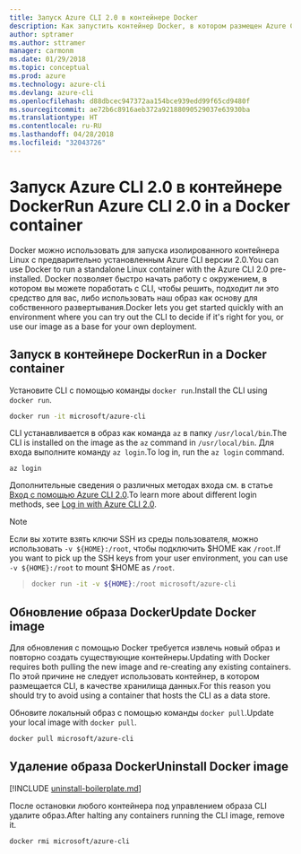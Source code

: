 ```yaml
---
title: Запуск Azure CLI 2.0 в контейнере Docker
description: Как запустить контейнер Docker, в котором размещен Azure CLI 2.0
author: sptramer
ms.author: sttramer
manager: carmonm
ms.date: 01/29/2018
ms.topic: conceptual
ms.prod: azure
ms.technology: azure-cli
ms.devlang: azure-cli
ms.openlocfilehash: d88dbcec947372aa154bce939edd99f65cd9480f
ms.sourcegitcommit: ae72b6c8916aeb372a92188090529037e63930ba
ms.translationtype: HT
ms.contentlocale: ru-RU
ms.lasthandoff: 04/28/2018
ms.locfileid: "32043726"
---
```

# <a name="run-azure-cli-20-in-a-docker-container"></a><span data-ttu-id="636f2-103">Запуск Azure CLI 2.0 в контейнере Docker</span><span class="sxs-lookup"><span data-stu-id="636f2-103">Run Azure CLI 2.0 in a Docker container</span></span>

<span data-ttu-id="636f2-104">Docker можно использовать для запуска изолированного контейнера Linux с предварительно установленным Azure CLI версии 2.0.</span><span class="sxs-lookup"><span data-stu-id="636f2-104">You can use Docker to run a standalone Linux container with the Azure CLI 2.0 pre-installed.</span></span> <span data-ttu-id="636f2-105">Docker позволяет быстро начать работу с окружением, в котором вы можете поработать с CLI, чтобы решить, подходит ли это средство для вас, либо использовать наш образ как основу для собственного развертывания.</span><span class="sxs-lookup"><span data-stu-id="636f2-105">Docker lets you get started quickly with an environment where you can try out the CLI to decide if it's right for you, or use our image as a base for your own deployment.</span></span>

## <a name="run-in-a-docker-container"></a><span data-ttu-id="636f2-106">Запуск в контейнере Docker</span><span class="sxs-lookup"><span data-stu-id="636f2-106">Run in a Docker container</span></span>

<span data-ttu-id="636f2-107">Установите CLI с помощью команды `docker run`.</span><span class="sxs-lookup"><span data-stu-id="636f2-107">Install the CLI using `docker run`.</span></span>

   ```bash
   docker run -it microsoft/azure-cli
   ```

<span data-ttu-id="636f2-108">CLI устанавливается в образ как команда `az` в папку `/usr/local/bin`.</span><span class="sxs-lookup"><span data-stu-id="636f2-108">The CLI is installed on the image as the `az` command in `/usr/local/bin`.</span></span> <span data-ttu-id="636f2-109">Для входа выполните команду `az login`.</span><span class="sxs-lookup"><span data-stu-id="636f2-109">To log in, run the `az login` command.</span></span>

```azurecli
az login
```

<span data-ttu-id="636f2-110">Дополнительные сведения о различных методах входа см. в статье [Вход с помощью Azure CLI 2.0](authenticate-azure-cli.md).</span><span class="sxs-lookup"><span data-stu-id="636f2-110">To learn more about different login methods, see [Log in with Azure CLI 2.0](authenticate-azure-cli.md).</span></span>

> [!NOTE]
> <span data-ttu-id="636f2-111">Если вы хотите взять ключи SSH из среды пользователя, можно использовать `-v ${HOME}:/root`, чтобы подключить $HOME как `/root`.</span><span class="sxs-lookup"><span data-stu-id="636f2-111">If you want to pick up the SSH keys from your user environment, you can use `-v ${HOME}:/root` to mount $HOME as `/root`.</span></span>

> ```bash
> docker run -it -v ${HOME}:/root microsoft/azure-cli
> ```

## <a name="update-docker-image"></a><span data-ttu-id="636f2-112">Обновление образа Docker</span><span class="sxs-lookup"><span data-stu-id="636f2-112">Update Docker image</span></span>

<span data-ttu-id="636f2-113">Для обновления с помощью Docker требуется извлечь новый образ и повторно создать существующие контейнеры.</span><span class="sxs-lookup"><span data-stu-id="636f2-113">Updating with Docker requires both pulling the new image and re-creating any existing containers.</span></span> <span data-ttu-id="636f2-114">По этой причине не следует использовать контейнер, в котором размещается CLI, в качестве хранилища данных.</span><span class="sxs-lookup"><span data-stu-id="636f2-114">For this reason you should try to avoid using a container that hosts the CLI as a data store.</span></span>

<span data-ttu-id="636f2-115">Обновите локальный образ с помощью команды `docker pull`.</span><span class="sxs-lookup"><span data-stu-id="636f2-115">Update your local image with `docker pull`.</span></span>

```bash
docker pull microsoft/azure-cli
```

## <a name="uninstall-docker-image"></a><span data-ttu-id="636f2-116">Удаление образа Docker</span><span class="sxs-lookup"><span data-stu-id="636f2-116">Uninstall Docker image</span></span>

[!INCLUDE [uninstall-boilerplate.md](includes/uninstall-boilerplate.md)]

<span data-ttu-id="636f2-117">После остановки любого контейнера под управлением образа CLI удалите образ.</span><span class="sxs-lookup"><span data-stu-id="636f2-117">After halting any containers running the CLI image, remove it.</span></span>

```bash
docker rmi microsoft/azure-cli
```
